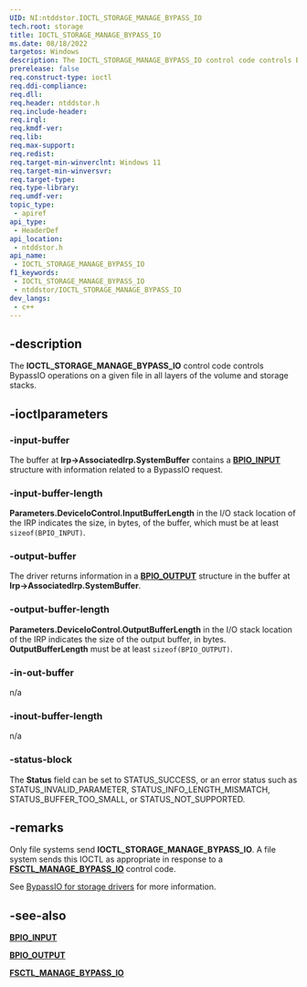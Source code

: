 ```yaml
---
UID: NI:ntddstor.IOCTL_STORAGE_MANAGE_BYPASS_IO
tech.root: storage
title: IOCTL_STORAGE_MANAGE_BYPASS_IO
ms.date: 08/18/2022
targetos: Windows
description: The IOCTL_STORAGE_MANAGE_BYPASS_IO control code controls BypassIO operations on a given file in all layers of the volume and storage stacks.
prerelease: false
req.construct-type: ioctl
req.ddi-compliance: 
req.dll: 
req.header: ntddstor.h
req.include-header: 
req.irql: 
req.kmdf-ver: 
req.lib: 
req.max-support: 
req.redist: 
req.target-min-winverclnt: Windows 11
req.target-min-winversvr: 
req.target-type: 
req.type-library: 
req.umdf-ver: 
topic_type:
 - apiref
api_type:
 - HeaderDef
api_location:
 - ntddstor.h
api_name:
 - IOCTL_STORAGE_MANAGE_BYPASS_IO
f1_keywords:
 - IOCTL_STORAGE_MANAGE_BYPASS_IO
 - ntddstor/IOCTL_STORAGE_MANAGE_BYPASS_IO
dev_langs:
 - c++
---
```


## -description

The **IOCTL_STORAGE_MANAGE_BYPASS_IO** control code controls BypassIO operations on a given file in all layers of the volume and storage stacks.

## -ioctlparameters

### -input-buffer

The buffer at **Irp->AssociatedIrp.SystemBuffer** contains a [**BPIO_INPUT**](ns-ntddstor-bpio_input.md) structure with information related to a BypassIO request.

### -input-buffer-length

**Parameters.DeviceIoControl.InputBufferLength** in the I/O stack location of the IRP indicates the size, in bytes, of the buffer, which must be at least ```sizeof(BPIO_INPUT)```.

### -output-buffer

The driver returns information in a [**BPIO_OUTPUT**](ns-ntddstor-bpio_output.md) structure in the buffer at **Irp->AssociatedIrp.SystemBuffer**.

### -output-buffer-length

**Parameters.DeviceIoControl.OutputBufferLength** in the I/O stack location of the IRP indicates the size of the output buffer, in bytes. **OutputBufferLength** must be at least ```sizeof(BPIO_OUTPUT)```.

### -in-out-buffer

n/a

### -inout-buffer-length

n/a

### -status-block

The **Status** field can be set to STATUS_SUCCESS, or an error status such as STATUS_INVALID_PARAMETER, STATUS_INFO_LENGTH_MISMATCH, STATUS_BUFFER_TOO_SMALL, or STATUS_NOT_SUPPORTED.

## -remarks

Only file systems send **IOCTL_STORAGE_MANAGE_BYPASS_IO**. A file system sends this IOCTL as appropriate in response to a [**FSCTL_MANAGE_BYPASS_IO**](../ntifs/ni-ntifs-fsctl_manage_bypass_io.md) control code.

See [BypassIO for storage drivers](/windows-hardware/drivers/storage/bypassio) for more information.

## -see-also

[**BPIO_INPUT**](ns-ntddstor-bpio_input.md)

[**BPIO_OUTPUT**](ns-ntddstor-bpio_output.md)

[**FSCTL_MANAGE_BYPASS_IO**](../ntifs/ni-ntifs-fsctl_manage_bypass_io.md)
